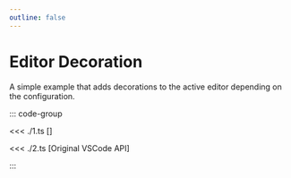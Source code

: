 ```yaml
---
outline: false
---
```


# Editor Decoration

A simple example that adds decorations to the active editor depending on the configuration.

<ExampleFunctions :fns="[
  'defineConfigs',
  'useActiveEditorDecorations',
]" />

::: code-group

<<< ./1.ts [<ReactiveVscode2 />]

<<< ./2.ts [Original VSCode API]

:::

